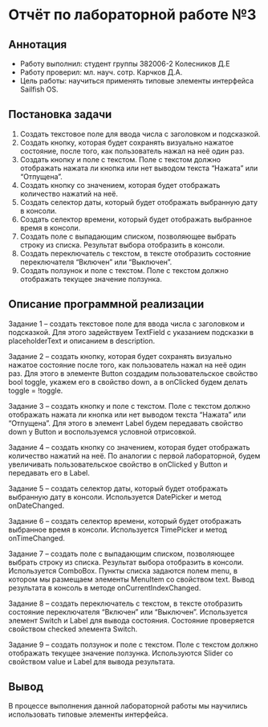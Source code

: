 # Отчёт по лабораторной работе №3

## Аннотация
- Работу выполнил: студент группы 382006-2 Колесников Д.Е
- Работу проверил: мл. науч. сотр. Карчков Д.А.
- Цель работы: научиться применять типовые элементы интерфейса Sailfish OS.




## Постановка задачи
1. Создать текстовое поле для ввода числа с заголовком и подсказкой.
2. Создать кнопку, которая будет сохранять визуально нажатое состояние, после того, как
пользователь нажал на неё один раз.
3. Создать кнопку и поле с текстом. Поле с текстом должно отображать нажата ли кнопка
или нет выводом текста “Нажата” или “Отпущена”.
4. Создать кнопку со значением, которая будет отображать количество нажатий на неё.
5. Создать селектор даты, который будет отображать выбранную дату в консоли.
6. Создать селектор времени, который будет отображать выбранное время в консоли.
7. Создать поле с выпадающим списком, позволяющее выбрать строку из списка. Результат
выбора отобразить в консоли.
8. Создать переключатель с текстом, в тексте отобразить состояние переключателя “Включен” или “Выключен”.
9. Создать ползунок и поле с текстом. Поле с текстом должно отображать текущее значение
ползунка.

## Описание программной реализации
Задание 1 – создать текстовое поле для ввода числа с заголовком и подсказкой. Для этого
задействуем TextField с указанием подсказки в placeholderText и описанием в description.

Задание 2 – создать кнопку, которая будет сохранять визуально нажатое состояние после
того, как пользователь нажал на неё один раз. Для этого в элементе Button создадим пользовательское свойство bool toggle, укажем его в свойство down, а в onClicked будем делать toggle =
!toggle.

Задание 3 – создать кнопку и поле с текстом. Поле с текстом должно отображать нажата
ли кнопка или нет выводом текста “Нажата” или “Отпущена”. Для этого в элемент Label будем
передавать свойство down у Button и воспользуемся условной отрисовкой.

Задание 4 – создать кнопку со значением, которая будет отображать количество нажатий
на неё. По аналогии с первой лабораторной, будем увеличивать пользовательское свойство в
onClicked у Button и передавать его в Label.

Задание 5 – создать селектор даты, который будет отображать выбранную дату в консоли.
Используется DatePicker и метод onDateChanged.

Задание 6 – создать селектор времени, который будет отображать выбранное время в консоли. Используется TimePicker и метод onTimeChanged.

Задание 7 – создать поле с выпадающим списком, позволяющее выбрать строку из списка.
Результат выбора отобразить в консоли. Используется ComboBox. Пункты списка задаются
полем menu, в котором мы размещаем элементы MenuItem со свойством text. Вывод результата
в консоль в методе onCurrentIndexChanged.

Задание 8 – создать переключатель с текстом, в тексте отобразить состояние переключателя “Включен” или “Выключен”. Используется элемент Switch и Label для вывода состояния.
Состояние проверяется свойством checked элемента Switch.

Задание 9 – создать ползунок и поле с текстом. Поле с текстом должно отображать текущее
значение ползунка. Используются Slider со свойством value и Label для вывода результата.


## Вывод
В процессе выполнения данной лабораторной работы мы научились использовать типовые
элементы интерфейса.
